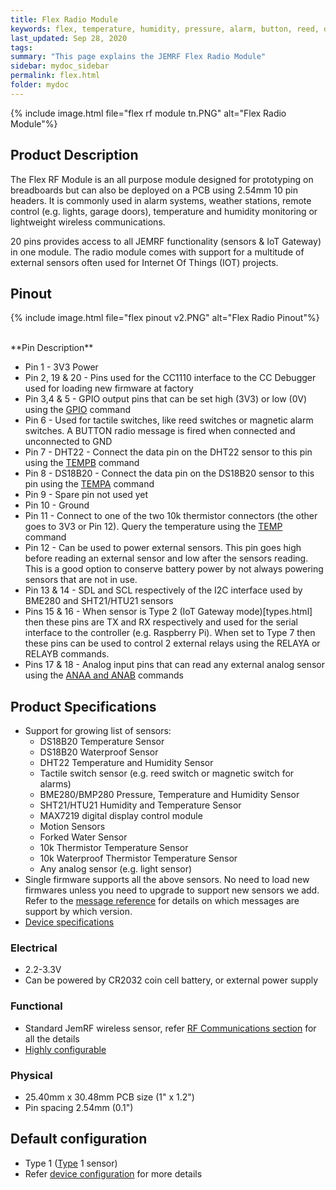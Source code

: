 ```yaml
---
title: Flex Radio Module
keywords: flex, temperature, humidity, pressure, alarm, button, reed, door, window, ds18b20, dht22, sht21, bme280, bmp280
last_updated: Sep 28, 2020
tags:  
summary: "This page explains the JEMRF Flex Radio Module"
sidebar: mydoc_sidebar 
permalink: flex.html
folder: mydoc
---
```


{% include image.html file="flex rf module tn.PNG" alt="Flex Radio Module"%}

## Product Description
The Flex RF Module is an all purpose module designed for prototyping on breadboards but can also be deployed on a PCB using 2.54mm 10 pin headers. It is commonly used in alarm systems, weather stations, remote control (e.g. lights, garage doors), temperature and humidity monitoring or lightweight wireless communications.

20 pins provides access to all JEMRF functionality (sensors & IoT Gateway) in one module. The radio module comes with support for a multitude of external sensors often used for Internet Of Things (IOT) projects.

## Pinout

{% include image.html file="flex pinout v2.PNG" alt="Flex Radio Pinout"%}

<BR>
**Pin Description**
 
 * Pin 1 - 3V3 Power
 * Pin 2, 19 & 20 - Pins used for the CC1110 interface to the CC Debugger used for loading new firmware at factory
 * Pin 3,4 & 5 - GPIO output pins that can be set high (3V3) or low (0V) using the [GPIO](rf_message_reference.html) command
 * Pin 6 - Used for tactile switches, like reed switches or magnetic alarm switches. A BUTTON radio message is fired when connected and unconnected to GND
 * Pin 7 - DHT22 - Connect the data pin on the DHT22 sensor to this pin using the [TEMPB](rf_message_reference.html) command
 * Pin 8 - DS18B20 - Connect the data pin on the DS18B20 sensor to this pin using the [TEMPA](rf_message_reference.html) command
 * Pin 9 - Spare pin not used yet
 * Pin 10 - Ground
 * Pin 11 - Connect to one of the two 10k thermistor connectors (the other goes to 3V3 or Pin 12). Query the temperature using the [TEMP](rf_message_reference.html) command
 * Pin 12 - Can be used to power external sensors. This pin goes high before reading an external sensor and low after the sensors reading. This is a good option to conserve battery power by not always powering sensors that are not in use. 
 * Pin 13 & 14 - SDL and SCL respectively of the I2C interface used by BME280 and SHT21/HTU21 sensors
 * Pins 15 & 16 - When sensor is Type 2 (IoT Gateway mode)[types.html] then these pins are TX and RX respectively and used for the serial interface to the controller (e.g. Raspberry Pi). When set to Type 7 then these pins can be used to control 2 external relays using the RELAYA or RELAYB commands. 
 * Pins 17 & 18 - Analog input pins that can read any external analog sensor using the [ANAA and ANAB](rf_message_reference.html) commands

## Product Specifications
* Support for growing list of sensors:
  - DS18B20 Temperature Sensor
  - DS18B20 Waterproof Sensor
  - DHT22 Temperature and Humidity Sensor
  - Tactile switch sensor (e.g. reed switch or magnetic switch for alarms)
  - BME280/BMP280 Pressure, Temperature and Humidity Sensor
  - SHT21/HTU21 Humidity and Temperature Sensor
  - MAX7219 digital display control module
  - Motion Sensors
  - Forked Water Sensor
  - 10k Thermistor Temperature Sensor
  - 10k Waterproof Thermistor Temperature Sensor
  - Any analog sensor (e.g. light sensor)
* Single firmware supports all the above sensors. No need to load new firmwares unless you need to upgrade to support new sensors we add. Refer to the [message reference](rf_message_reference.html) for details on which messages are support by which version.
* [Device specifications](rf_device_specs.html)

### Electrical
* 2.2-3.3V 
* Can be powered by CR2032 coin cell battery, or external power supply

### Functional
* Standard JemRF wireless sensor, refer [RF Communications section](rf_basics.html) for all the details
* [Highly configurable](configuration_overview.html)

### Physical
* 25.40mm x 30.48mm PCB size (1" x 1.2") 
* Pin spacing 2.54mm (0.1")

## Default configuration
* Type 1 ([Type](types.html) 1 sensor)
* Refer [device configuration](configuration_overview.html) for more details


